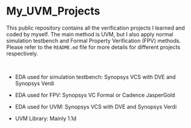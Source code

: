 # My_UVM_Projects

This public repository contains all the verification projects I learned and coded by myself. The main method is UVM, but I also apply normal simulation testbench and Formal Property Verification (FPV) methods. Please refer to the `README.md` file for more details for different projects respectively.

<br/>



- EDA used for simulation testbench: Synopsys VCS with DVE and Synopsys Verdi

- EDA used for FPV: Synopsys VC Formal or Cadence JasperGold

- EDA used for UVM: Synopsys VCS with DVE and Synopsys Verdi

- UVM Library: Mainly 1.1d
